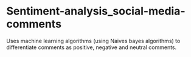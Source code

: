 # Sentiment-analysis_social-media-comments
Uses machine learning algorithms (using Naives bayes algorithms) to differentiate comments as positive, negative and neutral comments.
